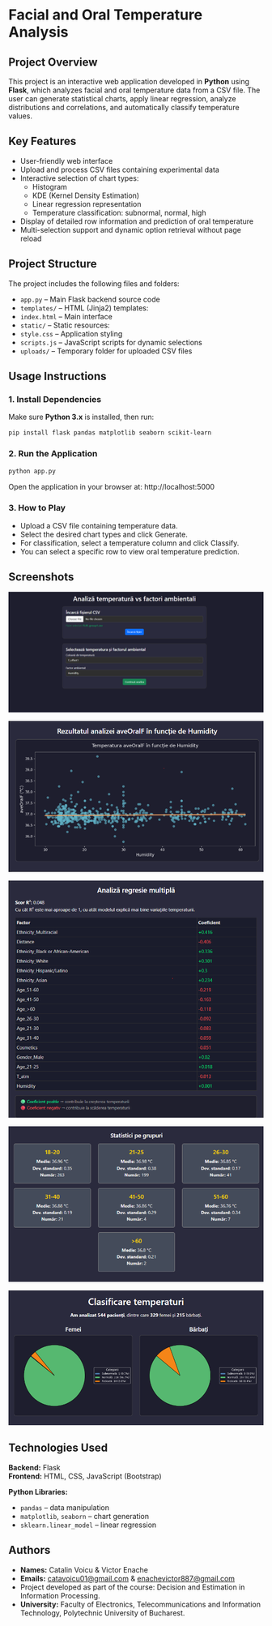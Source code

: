 # Facial and Oral Temperature Analysis

## Project Overview

This project is an interactive web application developed in **Python** using **Flask**, which analyzes facial and oral temperature data from a CSV file. The user can generate statistical charts, apply linear regression, analyze distributions and correlations, and automatically classify temperature values.

## Key Features

- User-friendly web interface 
- Upload and process CSV files containing experimental data  
- Interactive selection of chart types:
  - Histogram
  - KDE (Kernel Density Estimation)
  - Linear regression representation
  - Temperature classification: subnormal, normal, high
- Display of detailed row information and prediction of oral temperature
- Multi-selection support and dynamic option retrieval without page reload

## Project Structure

The project includes the following files and folders:

- `app.py` – Main Flask backend source code
- `templates/` – HTML (Jinja2) templates:
- `index.html` – Main interface
- `static/` – Static resources:
- `style.css` – Application styling
- `scripts.js` – JavaScript scripts for dynamic selections
- `uploads/` – Temporary folder for uploaded CSV files 

## Usage Instructions

### 1. Install Dependencies

Make sure **Python 3.x** is installed, then run:

```bash
pip install flask pandas matplotlib seaborn scikit-learn
```

### 2. **Run the Application**

```bash
python app.py
```
Open the application in your browser at: http://localhost:5000

### 3. **How to Play**

- Upload a CSV file containing temperature data.
- Select the desired chart types and click Generate.
- For classification, select a temperature column and click Classify.
- You can select a specific row to view oral temperature prediction.

## Screenshots


 ![Image](https://github.com/catavoicu/Analiza-temperaturii-faciale-si-orale/blob/d693f3fd90031d45d61008c0166499f680a61daa/main_page.png)
 

 ![Image](https://github.com/catavoicu/Analiza-temperaturii-faciale-si-orale/blob/master/rezultat_analiza.png)


 ![Image](https://github.com/catavoicu/Analiza-temperaturii-faciale-si-orale/blob/master/regresie_multipla.png)

 
![Image](https://github.com/catavoicu/Analiza-temperaturii-faciale-si-orale/blob/327a7555ac2f1d021582252ab62aa6fec854d75a/statistici_grup.png)


![Image](https://github.com/catavoicu/Analiza-temperaturii-faciale-si-orale/blob/327a7555ac2f1d021582252ab62aa6fec854d75a/clasificare_temperaturi.png)

 
## Technologies Used

**Backend:** Flask  
**Frontend:** HTML, CSS, JavaScript (Bootstrap)  

**Python Libraries:**
- `pandas` – data manipulation  
- `matplotlib`, `seaborn` – chart generation  
- `sklearn.linear_model` – linear regression


## Authors
- **Names:** Catalin Voicu & Victor Enache
- **Emails:** catavoicu01@gmail.com & enachevictor887@gmail.com
- Project developed as part of the course: Decision and Estimation in Information Processing.
- **University:** Faculty of Electronics, Telecommunications and Information Technology, Polytechnic University of Bucharest.

